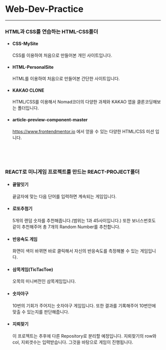 # Web-Dev-Practice

-----------------------------------
### HTML과 CSS를 연습하는 HTML-CSS폴더
* #### CSS-MySite
    CSS를 이용하여 처음으로 만들어본 개인 사이트입니다.
*  #### HTML-PersonalSite
    HTML를 이용하여 처음으로 만들어본 간단한 사이트입니다.
*  #### KAKAO CLONE
    HTML/CSS를 이용해서 Nomad코더의 다양한 과제와 KAKAO 앱을 클론코딩해보는 폴더입니다.
*  #### article-preview-component-master
    https://www.frontendmentor.io 에서 얻을 수 있는 다양한 HTML/CSS 미션 입니다. 
    
 <br />     
 <br />   
 <br />   
    
### REACT로 미니게임 프로젝트를 만드는 REACT-PROJECT폴더
* #### 끝말잇기
    끝글자에 맞는 다음 단어를 입력하면 계속되는 게임입니다. 
*  #### 로또추첨기
    5개의 랜덤 숫자를 추천해줍니다.(범위는 1과 45사이입니다.) 또한 보너스번호도 같이 추천해주어 총 7개의 Random Number를 추천합니다.
*  #### 반응속도 게임
    화면이 색이 바뀌면 바로 클릭해서 자신의 반응속도를 측정해볼 수 있는 게임입니다. 
*  #### 삼목게임(TicTacToe)
    오목의 미니버전인 삼목게임입니다.
*  #### 숫자야구
    10번의 기회가 주어지는 숫자야구 게임입니다. 또한 결과를 기록해주어 10번안에 맞출 수 있는지를 판단해줍니다.
*  #### 지뢰찾기
    이 프로젝트는 추후에 다른 Repository로 분리할 예정입니다. 지뢰찾기의 row와 col, 지뢰갯수는 입력받습니다. 그것을 바탕으로 게임이 진행됩니다.


